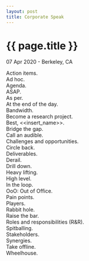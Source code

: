 ```yaml
---
layout: post
title: Corporate Speak
---
```


{{ page.title }}
================

<p class="meta">07 Apr 2020 - Berkeley, CA</p>

Action items.  
Ad hoc.  
Agenda.  
ASAP.  
As per.  
At the end of the day.  
Bandwidth.  
Become a research project.  
Best, <<insert_name>>.  
Bridge the gap.  
Call an audible.  
Challenges and opportunities.  
Circle back.  
Deliverables.  
Derail.  
Drill down.  
Heavy lifting.  
High level.  
In the loop.  
OoO: Out of Office.  
Pain points.  
Players.  
Rabbit hole.  
Raise the bar.  
Roles and responsibilities (R&R).  
Spitballing.  
Stakeholders.  
Synergies.  
Take offline.  
Wheelhouse.